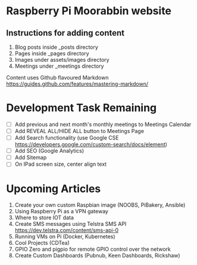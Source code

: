 # Raspberry Pi Moorabbin website

## Instructions for adding content
1. Blog posts inside _posts directory
2. Pages inside _pages directory
3. Images under assets/images directory
4. Meetings under _meetings directory

Content uses Github flavoured Markdown 
https://guides.github.com/features/mastering-markdown/

# Development Task Remaining
- [ ] Add previous and next month's monthly meetings to Meetings Calendar
- [ ] Add REVEAL ALL/HIDE ALL button to Meetings Page
- [ ] Add Search functionality (use Google CSE https://developers.google.com/custom-search/docs/element)
- [ ] Add SEO (Google Analytics)
- [ ] Add Sitemap
- [ ] On IPad screen size, center align text 

# Upcoming Articles
1. Create your own custom Raspbian image (NOOBS, PiBakery, Ansible)
2. Using Raspberry Pi as a VPN gateway
3. Where to store IOT data
4. Create SMS messages using Telstra SMS API https://dev.telstra.com/content/sms-api-0
5. Running VMs on Pi (Docker, Kubernetes)
6. Cool Projects (CDTea)
7. GPIO Zero and pigpio for remote GPIO control over the network
8. Create Custom Dashboards (Pubnub, Keen Dashboards, Rickshaw)
